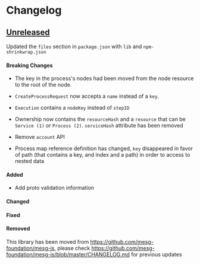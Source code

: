 # Changelog

## [Unreleased](https://github.com/mesg-foundation/js-sdk/releases/tag/vX.X.X)

Updated the `files` section in `package.json` with `lib` and `npm-shrinkwrap.json`

#### Breaking Changes

- The key in the process's nodes had been moved from the node resource to the root of the node. 
- `CreateProcessRequest` now accepts a `name` instead of a `key`.
- `Execution` contains a `nodeKey` instead of `stepID`
- Ownership now contains the `resourceHash` and a `resource` that can be `Service (1)` or `Process (2)`. `serviceHash` attribute has been removed
- Remove `account` API

- Process map reference definition has changed, `key` disappeared in favor of path (that contains a key, and index and a path) in order to access to nested data

#### Added

- Add proto validation information

#### Changed
#### Fixed
#### Removed

This library has been moved from https://github.com/mesg-foundation/mesg-js, please check https://github.com/mesg-foundation/mesg-js/blob/master/CHANGELOG.md for previous updates